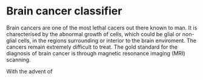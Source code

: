 # Brain cancer classifier

Brain cancers are one of the most lethal cacers out there known to man. It is charecterised by the abnormal growth of cells, which could be glial or non-glial cells, in the regions surrounding or interior to the brain enviroment. The cancers remain extremely difficult to treat. The gold standard for the diagnosis of brain cancer is through magnetic resonance imaging (MRI) scanning. 

With the advent of 
